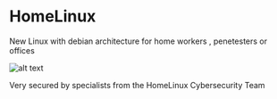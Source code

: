 # HomeLinux
New Linux with debian architecture for home workers , penetesters or offices 


![alt text](https://cdn.discordapp.com/attachments/1128454720701349978/1131313171253170256/Home_Linux_Logo_by_olixer5.jpg)

Very secured by specialists from the HomeLinux Cybersecurity Team

